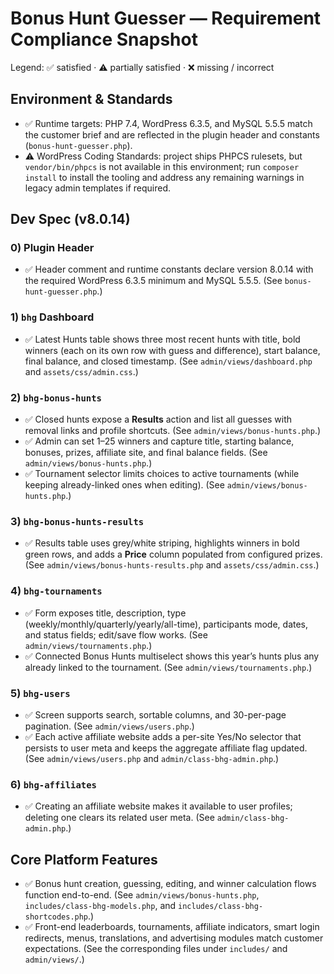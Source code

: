# Bonus Hunt Guesser — Requirement Compliance Snapshot

Legend: ✅ satisfied · ⚠️ partially satisfied · ❌ missing / incorrect

## Environment & Standards

- ✅ Runtime targets: PHP 7.4, WordPress 6.3.5, and MySQL 5.5.5 match the customer brief and are reflected in the plugin header and constants (`bonus-hunt-guesser.php`).
- ⚠️ WordPress Coding Standards: project ships PHPCS rulesets, but `vendor/bin/phpcs` is not available in this environment; run `composer install` to install the tooling and address any remaining warnings in legacy admin templates if required.

## Dev Spec (v8.0.14)

### 0) Plugin Header
- ✅ Header comment and runtime constants declare version 8.0.14 with the required WordPress 6.3.5 minimum and MySQL 5.5.5. (See `bonus-hunt-guesser.php`.)

### 1) `bhg` Dashboard
- ✅ Latest Hunts table shows three most recent hunts with title, bold winners (each on its own row with guess and difference), start balance, final balance, and closed timestamp. (See `admin/views/dashboard.php` and `assets/css/admin.css`.)

### 2) `bhg-bonus-hunts`
- ✅ Closed hunts expose a **Results** action and list all guesses with removal links and profile shortcuts. (See `admin/views/bonus-hunts.php`.)
- ✅ Admin can set 1–25 winners and capture title, starting balance, bonuses, prizes, affiliate site, and final balance fields. (See `admin/views/bonus-hunts.php`.)
- ✅ Tournament selector limits choices to active tournaments (while keeping already-linked ones when editing). (See `admin/views/bonus-hunts.php`.)

### 3) `bhg-bonus-hunts-results`
- ✅ Results table uses grey/white striping, highlights winners in bold green rows, and adds a **Price** column populated from configured prizes. (See `admin/views/bonus-hunts-results.php` and `assets/css/admin.css`.)

### 4) `bhg-tournaments`
- ✅ Form exposes title, description, type (weekly/monthly/quarterly/yearly/all-time), participants mode, dates, and status fields; edit/save flow works. (See `admin/views/tournaments.php`.)
- ✅ Connected Bonus Hunts multiselect shows this year’s hunts plus any already linked to the tournament. (See `admin/views/tournaments.php`.)

### 5) `bhg-users`
- ✅ Screen supports search, sortable columns, and 30-per-page pagination. (See `admin/views/users.php`.)
- ✅ Each active affiliate website adds a per-site Yes/No selector that persists to user meta and keeps the aggregate affiliate flag updated. (See `admin/views/users.php` and `admin/class-bhg-admin.php`.)

### 6) `bhg-affiliates`
- ✅ Creating an affiliate website makes it available to user profiles; deleting one clears its related user meta. (See `admin/class-bhg-admin.php`.)

## Core Platform Features
- ✅ Bonus hunt creation, guessing, editing, and winner calculation flows function end-to-end. (See `admin/views/bonus-hunts.php`, `includes/class-bhg-models.php`, and `includes/class-bhg-shortcodes.php`.)
- ✅ Front-end leaderboards, tournaments, affiliate indicators, smart login redirects, menus, translations, and advertising modules match customer expectations. (See the corresponding files under `includes/` and `admin/views/`.)

